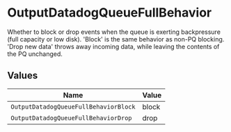 # OutputDatadogQueueFullBehavior

Whether to block or drop events when the queue is exerting backpressure (full capacity or low disk). 'Block' is the same behavior as non-PQ blocking. 'Drop new data' throws away incoming data, while leaving the contents of the PQ unchanged.


## Values

| Name                                  | Value                                 |
| ------------------------------------- | ------------------------------------- |
| `OutputDatadogQueueFullBehaviorBlock` | block                                 |
| `OutputDatadogQueueFullBehaviorDrop`  | drop                                  |